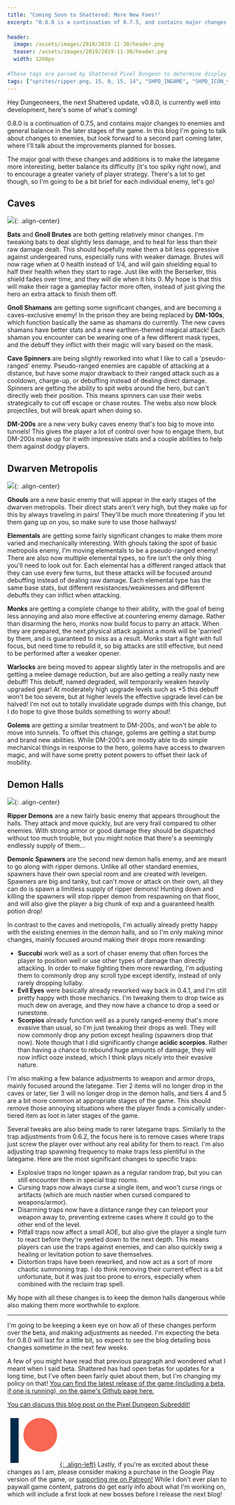 ```yaml
---
title: "Coming Soon to Shattered: More New Foes!"
excerpt: "0.8.0 is a continuation of 0.7.5, and contains major changes to enemies and general balance in the later stages of the game."

header:
  image: /assets/images/2019/2019-11-30/header.png
  teaser: /assets/images/2019/2019-11-30/header.png
  width: 1260px

#These tags are parsed by Shattered Pixel Dungeon to determine display in its news feed
tags: ["sprites/ripper.png, 15, 0, 15, 14", "SHPD_INGAME", "SHPD_ICON_v475: sprites/ripper.png, 15, 0, 15, 14"]
---
```


Hey Dungeoneers, the next Shattered update, v0.8.0, is currently well into development, here's some of what's coming!

0.8.0 is a continuation of 0.7.5, and contains major changes to enemies and general balance in the later stages of the game. In this blog I'm going to talk about changes to enemies, but look forward to a second part coming later, where I'll talk about the improvements planned for bosses.

The major goal with these changes and additions is to make the lategame more interesting, better balance its difficulty (it's too spiky right now), and to encourage a greater variety of player strategy. There's a lot to get though, so I'm going to be a bit brief for each individual enemy, let's go!

## Caves

![](/assets/images/{{page.date|date:'%Y/%Y-%m-%d'}}/shamans.png){: .align-center}

**Bats** and **Gnoll Brutes** are both getting relatively minor changes. I'm tweaking bats to deal slightly less damage, and to heal for less than their raw damage dealt. This should hopefully make them a bit less oppressive against undergeared runs, especially runs with weaker damage. Brutes will now rage when at 0 health instead of 1/4, and will gain shielding equal to half their health when they start to rage. Just like with the Berserker, this shield fades over time, and they will die when it hits 0. My hope is that this will make their rage a gameplay factor more often, instead of just giving the hero an extra attack to finish them off.

**Gnoll Shamans** are getting some significant changes, and are becoming a caves-exclusive enemy! In the prison they are being replaced by **DM-100s**, which function basically the same as shamans do currently. The new caves shamans have better stats and a new earthen-themed magical attack! Each shaman you encounter can be wearing one of a few different mask types, and the debuff they inflict with their magic will vary based on the mask.

**Cave Spinners** are being slightly reworked into what I like to call a 'pseudo-ranged' enemy. Pseudo-ranged enemies are capable of attacking at a distance, but have some major drawback to their ranged attack such as a cooldown, charge-up, or debuffing instead of dealing direct damage. Spinners are getting the ability to spit webs around the hero, but can't directly web their position. This means spinners can use their webs strategically to cut off escape or chase routes. The webs also now block projectiles, but will break apart when doing so.

**DM-200s** are a new very bulky caves enemy that's too big to move into tunnels! This gives the player a lot of control over how to engage them, but DM-200s make up for it with impressive stats and a couple abilities to help them against dodgy players.

## Dwarven Metropolis

![](/assets/images/{{page.date|date:'%Y/%Y-%m-%d'}}/elementals.png){: .align-center}

**Ghouls** are a new basic enemy that will appear in the early stages of the dwarven metropolis. Their direct stats aren't very high, but they make up for this by always traveling in pairs! They'll be much more threatening if you let them gang up on you, so make sure to use those hallways!

**Elementals** are getting some fairly significant changes to make them more varied and mechanically interesting. With ghouls taking the spot of basic metropolis enemy, I'm moving elementals to be a pseudo-ranged enemy! There are also now multiple elemental types, so fire isn't the only thing you'll need to look out for. Each elemental has a different ranged attack that they can use every few turns, but these attacks will be focused around debuffing instead of dealing raw damage. Each elemental type has the same base stats, but different resistances/weaknesses and different debuffs they can inflict when attacking.

**Monks** are getting a complete change to their ability, with the goal of being less annoying and also more effective at countering enemy damage. Rather than disarming the hero, monks now build focus to parry an attack. When they are prepared, the next physical attack against a monk will be 'parried' by them, and is guaranteed to miss as a result. Monks start a fight with full focus, but need time to rebuild it, so big attacks are still effective, but need to be performed after a weaker opener.

**Warlocks** are being moved to appear slightly later in the metropolis and are getting a melee damage reduction, but are also getting a really nasty new debuff! This debuff, named degraded, will temporarily weaken heavily upgraded gear! At moderately high upgrade levels such as +5 this debuff won't be too severe, but at higher levels the effective upgrade level can be halved! I'm not out to totally invalidate upgrade dumps with this change, but I do hope to give those builds something to worry about!

**Golems** are getting a similar treatment to DM-200s, and won't be able to move into tunnels. To offset this change, golems are getting a stat bump and brand new abilities. While DM-200's are mostly able to do simple mechanical things in response to the hero, golems have access to dwarven magic, and will have some pretty potent powers to offset their lack of mobility.

## Demon Halls

![](/assets/images/{{page.date|date:'%Y/%Y-%m-%d'}}/halls-enemies.png){: .align-center}

**Ripper Demons** are a new fairly basic enemy that appears throughout the halls. They attack and move quickly, but are very frail compared to other enemies. With strong armor or good damage they should be dispatched without too much trouble, but you might notice that there's a seemingly endlessly supply of them...

**Demonic Spawners** are the second new demon halls enemy, and are meant to go along with ripper demons. Unlike all other standard enemies, spawners have their own special room and are created with levelgen. Spawners are big and tanky, but can't move or attack on their own, all they can do is spawn a limitless supply of ripper demons! Hunting down and killing the spawners will stop ripper demon from respawning on that floor, and will also give the player a big chunk of exp and a guaranteed health potion drop! 

In contrast to the caves and metropolis, I'm actually already pretty happy with the existing enemies in the demon halls, and so I'm only making minor changes, mainly focused around making their drops more rewarding:
- **Succubi** work well as a sort of chaser enemy that often forces the player to position well or use other types of damage than directly attacking. In order to make fighting them more rewarding, I'm adjusting them to commonly drop any scroll type except identify, instead of only rarely dropping lullaby. 
- **Evil Eyes** were basically already reworked way back in 0.4.1, and I'm still pretty happy with those mechanics. I'm tweaking them to drop twice as much dew on average, and they now have a chance to drop a seed or runestone.
- **Scorpios** already function well as a purely ranged-enemy that's more evasive than usual, so I'm just tweaking their drops as well. They will now commonly drop any potion except healing (spawners drop that now). Note though that I did significantly change **acidic scorpios**. Rather than having a chance to rebound huge amounts of damage, they will now inflict ooze instead, which I think plays nicely into their evasive nature.

I'm also making a few balance adjustments to weapon and armor drops, mainly focused around the lategame. Tier 2 items will no longer drop in the caves or later, tier 3 will no longer drop in the demon halls, and tiers 4 and 5 are a bit more common at appropriate stages of the game. This should remove those annoying situations where the player finds a comically under-tiered item as loot in later stages of the game.

Several tweaks are also being made to rarer lategame traps. Similarly to the trap adjustments from 0.6.2, the focus here is to remove cases where traps just screw the player over without any real ability for them to react. I'm also adjusting trap spawning frequency to make traps less plentiful in the lategame. Here are the most significant changes to specific traps:
- Explosive traps no longer spawn as a regular random trap, but you can still encounter them in special trap rooms.
- Cursing traps now always curse a single item, and won't curse rings or artifacts (which are much nastier when cursed compared to weapons/armor).
- Disarming traps now have a distance range they can teleport your weapon away to, preventing extreme cases where it could go to the other end of the level.
- Pitfall traps now affect a small AOE, but also give the player a single turn to react before they're yeeted down to the next depth. This means players can use the traps against enemies, and can also quickly swig a healing or levitation potion to save themselves.
- Distortion traps have been reworked, and now act as a sort of more chaotic summoning trap. I do think removing their current effect is a bit unfortunate, but it was just too prone to errors, especially when combined with the reclaim trap spell.

My hope with all these changes is to keep the demon halls dangerous while also making them more worthwhile to explore.

---

I'm going to be keeping a keen eye on how all of these changes perform over the beta, and making adjustments as needed. I'm expecting the beta for 0.8.0 will last for a little bit, so expect to see the blog detailing boss changes sometime in the next few weeks.

A few of you might have read that previous paragraph and wondered what I meant when I said beta. Shattered has had open betas for updates for a long time, but I've often been fairly quiet about them, but I'm changing my policy on that! [You can find the latest release of the game (including a beta, if one is running), on the game's Github page here.](https://github.com/00-Evan/shattered-pixel-dungeon/releases/)

[You can discuss this blog post on the Pixel Dungeon Subreddit!](https://www.reddit.com/r/PixelDungeon/comments/e45im5/)

[![](/assets/images/patreon-icon.png){: .align-left}](https://www.patreon.com/ShatteredPixel) Lastly, if you're as excited about these changes as I am, please consider making a purchase in the Google Play version of the game, or [supporting me on Patreon!](https://www.patreon.com/ShatteredPixel) While I don't ever plan to paywall game content, patrons do get early info about what I'm working on, which will include a first look at new bosses before I release the next blog!